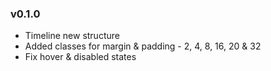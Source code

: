 ### v0.1.0

- Timeline new structure
- Added classes for margin & padding - 2, 4, 8, 16, 20 & 32
- Fix hover & disabled states
